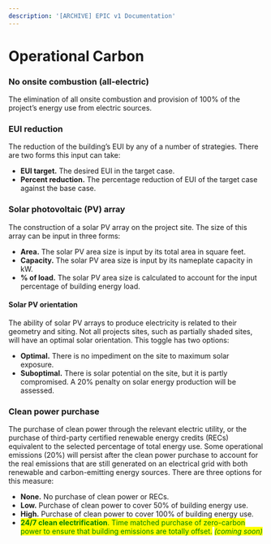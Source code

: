 ```yaml
---
description: '[ARCHIVE] EPIC v1 Documentation'
---
```


# Operational Carbon

### No onsite combustion (all-electric)

The elimination of all onsite combustion and provision of 100% of the project’s energy use from electric sources.

### EUI reduction

The reduction of the building’s EUI by any of a number of strategies. There are two forms this input can take:

* **EUI target.** The desired EUI in the target case.
* **Percent reduction.** The percentage reduction of EUI of the target case against the base case.

### Solar photovoltaic (PV) array

The construction of a solar PV array on the project site. The size of this array can be input in three forms:

* **Area.** The solar PV area size is input by its total area in square feet.
* **Capacity.** The solar PV area size is input by its nameplate capacity in kW.
* **% of load.** The solar PV area size is calculated to account for the input percentage of building energy load.

#### Solar PV orientation

The ability of solar PV arrays to produce electricity is related to their geometry and siting. Not all projects sites, such as partially shaded sites, will have an optimal solar orientation. This toggle has two options:

* **Optimal.** There is no impediment on the site to maximum solar exposure.
* **Suboptimal.** There is solar potential on the site, but it is partly compromised. A 20% penalty on solar energy production will be assessed.

### Clean power purchase

The purchase of clean power through the relevant electric utility, or the purchase of third-party certified renewable energy credits (RECs) equivalent to the selected percentage of total energy use. Some operational emissions (20%) will persist after the clean power purchase to account for the real emissions that are still generated on an electrical grid with both renewable and carbon-emitting energy sources. There are three options for this measure:

* **None.** No purchase of clean power or RECs.
* **Low.** Purchase of clean power to cover 50% of building energy use.
* **High.** Purchase of clean power to cover 100% of building energy use.
* <mark style="color:green;">**24/7 clean electrification**</mark><mark style="color:green;">. Time matched purchase of zero-carbon power to ensure that building emissions are totally offset.</mark> _<mark style="color:green;">(coming soon)</mark>_
